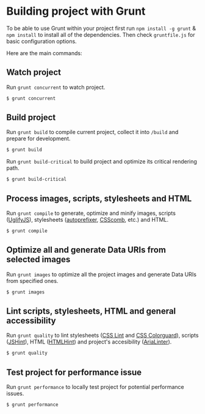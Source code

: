 # Building project with Grunt

To be able to use Grunt within your project first run `npm install -g grunt`
& `npm install` to install all of the dependencies. Then check
`gruntfile.js` for basic configuration options.

Here are the main commands:

## Watch project

Run `grunt concurrent` to watch project.

```sh
$ grunt concurrent
```

## Build project

Run `grunt build` to compile current project, collect it into `/build`
and prepare for development.

```sh
$ grunt build
```

Run `grunt build-critical` to build project and optimize its critical
rendering path.

```sh
$ grunt build-critical
```

## Process images, scripts, stylesheets and HTML

Run `grunt compile` to generate, optimize and minify images, scripts
([UglifyJS](http://lisperator.net/uglifyjs/)), stylesheets
([autoprefixer](https://github.com/ai/autoprefixer),
[CSScomb](http://csscomb.com/), etc.) and HTML.

```sh
$ grunt compile
```

## Optimize all and generate Data URIs from selected images

Run `grunt images` to optimize all the project images and generate Data URIs
from specified ones.

```sh
$ grunt images
```

## Lint scripts, stylesheets, HTML and general accessibility

Run `grunt quality` to lint stylesheets ([CSS Lint](http://csslint.net) and
[CSS Colorguard](https://github.com/SlexAxton/css-colorguard)),
scripts ([JSHint](http://jshint.com)), HTML ([HTMLHint](http://htmlhint.com/)) and
project's accesibility ([AriaLinter](https://github.com/globant-ui/arialinter)).

```sh
$ grunt quality
```

## Test project for performance issue

Run `grunt performance` to locally test project for potential performance
issues.

```sh
$ grunt performance
```

